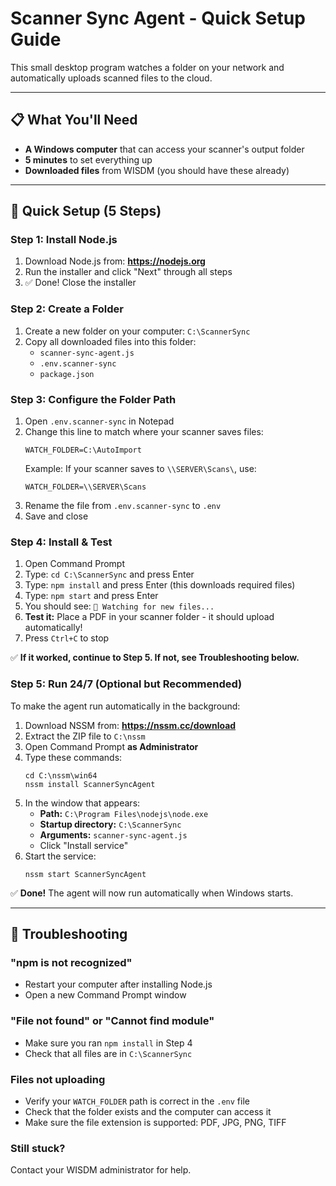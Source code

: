 # Scanner Sync Agent - Quick Setup Guide

This small desktop program watches a folder on your network and automatically uploads scanned files to the cloud.

---

## 📋 What You'll Need

- **A Windows computer** that can access your scanner's output folder
- **5 minutes** to set everything up
- **Downloaded files** from WISDM (you should have these already)

---

## 🚀 Quick Setup (5 Steps)

### Step 1: Install Node.js

1. Download Node.js from: **https://nodejs.org**
2. Run the installer and click "Next" through all steps
3. ✅ Done! Close the installer

### Step 2: Create a Folder

1. Create a new folder on your computer: `C:\ScannerSync`
2. Copy all downloaded files into this folder:
   - `scanner-sync-agent.js`
   - `.env.scanner-sync`
   - `package.json`

### Step 3: Configure the Folder Path

1. Open `.env.scanner-sync` in Notepad
2. Change this line to match where your scanner saves files:
   ```
   WATCH_FOLDER=C:\AutoImport
   ```
   Example: If your scanner saves to `\\SERVER\Scans\`, use:
   ```
   WATCH_FOLDER=\\SERVER\Scans
   ```
3. Rename the file from `.env.scanner-sync` to `.env`
4. Save and close

### Step 4: Install & Test

1. Open Command Prompt
2. Type: `cd C:\ScannerSync` and press Enter
3. Type: `npm install` and press Enter (this downloads required files)
4. Type: `npm start` and press Enter
5. You should see: `👀 Watching for new files...`
6. **Test it:** Place a PDF in your scanner folder - it should upload automatically!
7. Press `Ctrl+C` to stop

✅ **If it worked, continue to Step 5. If not, see Troubleshooting below.**

### Step 5: Run 24/7 (Optional but Recommended)

To make the agent run automatically in the background:

1. Download NSSM from: **https://nssm.cc/download**
2. Extract the ZIP file to `C:\nssm`
3. Open Command Prompt **as Administrator**
4. Type these commands:
   ```
   cd C:\nssm\win64
   nssm install ScannerSyncAgent
   ```
5. In the window that appears:
   - **Path:** `C:\Program Files\nodejs\node.exe`
   - **Startup directory:** `C:\ScannerSync`
   - **Arguments:** `scanner-sync-agent.js`
   - Click "Install service"
6. Start the service:
   ```
   nssm start ScannerSyncAgent
   ```

✅ **Done!** The agent will now run automatically when Windows starts.

---

## 🔧 Troubleshooting

### "npm is not recognized"
- Restart your computer after installing Node.js
- Open a new Command Prompt window

### "File not found" or "Cannot find module"
- Make sure you ran `npm install` in Step 4
- Check that all files are in `C:\ScannerSync`

### Files not uploading
- Verify your `WATCH_FOLDER` path is correct in the `.env` file
- Check that the folder exists and the computer can access it
- Make sure the file extension is supported: PDF, JPG, PNG, TIFF

### Still stuck?
Contact your WISDM administrator for help.
